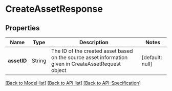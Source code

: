 # CreateAssetResponse

## Properties
Name | Type | Description | Notes
------------ | ------------- | ------------- | -------------
**assetID** | String | The ID of the created asset based on the source asset information given in CreateAssetRequest object | [default: null]

[[Back to Model list]](../README.md#documentation-for-models) [[Back to API list]](../README.md#documentation-for-api-endpoints) [[Back to API-Specification]](../README.md)


